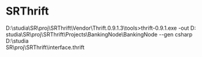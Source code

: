 SRThrift
========
D:\studia\SR\proj\SRThrift\Vendor\Thrift.0.9.1.3\tools>thrift-0.9.1.exe -out D:\
studia\SR\proj\SRThrift\Projects\BankingNode\BankingNode --gen csharp D:\studia\
SR\proj\SRThrift\interface.thrift
